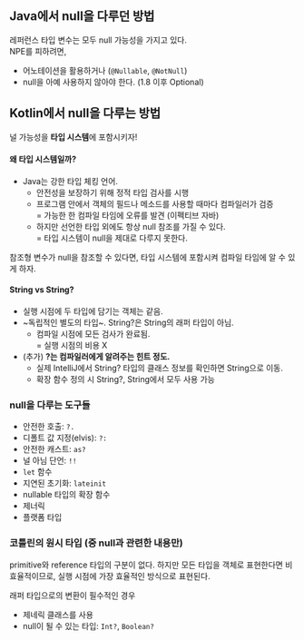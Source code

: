 ## Java에서 null을 다루던 방법

레퍼런스 타입 변수는 모두 null 가능성을 가지고 있다.  
NPE를 피하려면,

-   어노테이션을 활용하거나 (<code>@Nullable</code>, <code>@NotNull</code>)
-   null을 아예 사용하지 않아야 한다. (1.8 이후 Optional)

## Kotlin에서 null을 다루는 방법

널 가능성을 **타입 시스템**에 포함시키자!

#### 왜 타입 시스템일까?

-   Java는 강한 타입 체킹 언어.
    -   안전성을 보장하기 위해 정적 타입 검사를 시행
    -   프로그램 안에서 객체의 필드나 메소드를 사용할 때마다 컴파일러가 검증  
        = 가능한 한 컴파일 타임에 오류를 발견 (이펙티브 자바)
    -   하지만 선언한 타입 외에도 항상 null 참조를 가질 수 있다.  
        = 타입 시스템이 null을 제대로 다루지 못한다.

참조형 변수가 null을 참조할 수 있다면, 타입 시스템에 포함시켜 컴파일 타임에 알 수 있게 하자.

#### String vs String?

-   실행 시점에 두 타입에 담기는 객체는 같음.
-   ~독립적인 별도의 타입~. String?은 String의 래퍼 타입이 아님.
    -   컴파일 시점에 모든 검사가 완료됨.  
        = 실행 시점의 비용 X
-   (추가) **?는 컴파일러에게 알려주는 힌트 정도.** 
    -   실제 IntelliJ에서 String? 타입의 클래스 정보를 확인하면 String으로 이동.  
    -   확장 함수 정의 시 String?, String에서 모두 사용 가능

### null을 다루는 도구들

-   안전한 호출: <code>?.</code>
-   디폴트 값 지정(elvis): <code>?:</code>
-   안전한 캐스트: <code>as?</code>
-   널 아님 단언: <code>!!</code>
-   <code>let</code> 함수
-   지연된 초기화: <code>lateinit</code>
-   nullable 타입의 확장 함수
-   제너릭
-   플랫폼 타입

### 코틀린의 원시 타입 (중 null과 관련한 내용만)

primitive와 reference 타입의 구분이 없다.
하지만 모든 타입을 객체로 표현한다면 비효율적이므로, 실행 시점에 가장 효율적인 방식으로 표현된다.

래퍼 타입으로의 변환이 필수적인 경우

-   제네릭 클래스를 사용
-   null이 될 수 있는 타입: <code>Int?</code>, <code>Boolean?</code>
